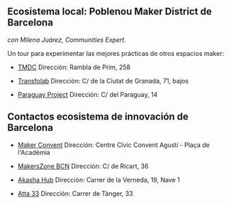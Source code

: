 ## Ecosistema local: Poblenou Maker District de Barcelona
*con Milena Juárez, Communities Expert.*

Un tour para experimentar las mejores prácticas de otros espacios maker:

- [TMDC](https://www.tmdc.es/)
Dirección: Rambla de Prim, 258

- [Transfolab](https://www.transfolabbcn.com/)
Dirección: C/ de la Ciutat de Granada, 71, bajos

- [Paraguay Project](https://make.works/companies/project-paraguay#history)
Dirección: C/ del Paraguay, 14

## Contactos ecosistema de innovación de Barcelona

  - [Maker Convent](https://conventagusti.com/maker/)
Dirección: Centre Cívic Convent Agustí - Plaça de l'Acadèmia

  - [MakersZone BCN](https://www.instagram.com/makerszonebcn/)
Dirección: C/ de Ricart, 36 

  - [Akasha Hub](https://akasha.barcelona/)
Dirección: Carrer de la Verneda, 19, Nave 1

  - [Atta 33](https://atta33.com/) 
Dirección: Carrer de Tànger, 33

